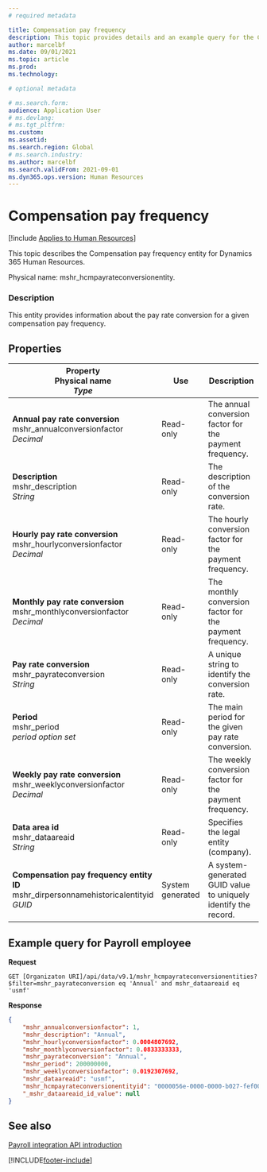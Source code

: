 ```yaml
---
# required metadata

title: Compensation pay frequency
description: This topic provides details and an example query for the Compensation pay frequency entity in Dynamics 365 Human Resources.
author: marcelbf
ms.date: 09/01/2021
ms.topic: article
ms.prod: 
ms.technology: 

# optional metadata

# ms.search.form: 
audience: Application User
# ms.devlang: 
# ms.tgt_pltfrm: 
ms.custom: 
ms.assetid: 
ms.search.region: Global
# ms.search.industry: 
ms.author: marcelbf
ms.search.validFrom: 2021-09-01
ms.dyn365.ops.version: Human Resources
---
```


# Compensation pay frequency

[!include [Applies to Human Resources](../includes/applies-to-hr.md)]

This topic describes the Compensation pay frequency entity for Dynamics 365 Human Resources.

Physical name: mshr_hcmpayrateconversionentity.

### Description

This entity provides information about the pay rate conversion for a given compensation pay frequency.

## Properties

| Property</br>**Physical name**</br>***Type*** | Use | Description |
| --- | --- | --- |
| **Annual pay rate conversion**</br>mshr_annualconversionfactor</br>*Decimal* | Read-only | The annual conversion factor for the payment frequency. |
| **Description**</br>mshr_description</br>*String* | Read-only | The description of the conversion rate. |
| **Hourly pay rate conversion**</br>mshr_hourlyconversionfactor</br>*Decimal* | Read-only | The hourly conversion factor for the payment frequency. |
| **Monthly pay rate conversion**</br>mshr_monthlyconversionfactor</br>*Decimal* | Read-only | The monthly conversion factor for the payment frequency. |
| **Pay rate conversion**</br>mshr_payrateconversion</br>*String* | Read-only | A unique string to identify the conversion rate. |
| **Period**</br>mshr_period</br>*period option set* | Read-only | The main period for the given pay rate conversion. |
| **Weekly pay rate conversion**</br>mshr_weeklyconversionfactor</br>*Decimal* | Read-only | The weekly conversion factor for the payment frequency. |
| **Data area id**</br>mshr_dataareaid</br>*String* | Read-only | Specifies the legal entity (company). |
| **Compensation pay frequency entity ID**</br>mshr_dirpersonnamehistoricalentityid</br>*GUID* | System generated | A system-generated GUID value to uniquely identify the record. |

## Example query for Payroll employee

**Request**

```http
GET [Organizaton URI]/api/data/v9.1/mshr_hcmpayrateconversionentities?$filter=mshr_payrateconversion eq 'Annual' and mshr_dataareaid eq 'usmf'
```

**Response**

```json
{
    "mshr_annualconversionfactor": 1,
    "mshr_description": "Annual",
    "mshr_hourlyconversionfactor": 0.0004807692,
    "mshr_monthlyconversionfactor": 0.0833333333,
    "mshr_payrateconversion": "Annual",
    "mshr_period": 200000000,
    "mshr_weeklyconversionfactor": 0.0192307692,
    "mshr_dataareaid": "usmf",
    "mshr_hcmpayrateconversionentityid": "0000056e-0000-0000-b027-fef003000000",
    "_mshr_dataareaid_id_value": null
}
```

## See also

[Payroll integration API introduction](hr-admin-integration-payroll-api-introduction.md)

[!INCLUDE[footer-include](../includes/footer-banner.md)]
